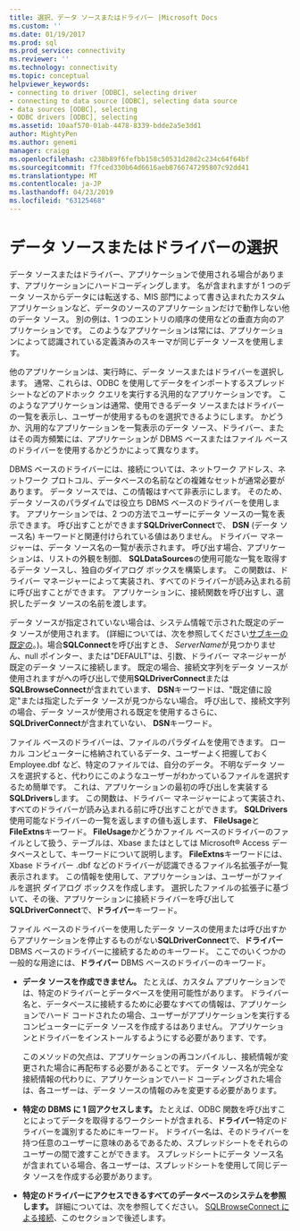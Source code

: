 ```yaml
---
title: 選択、データ ソースまたはドライバー |Microsoft Docs
ms.custom: ''
ms.date: 01/19/2017
ms.prod: sql
ms.prod_service: connectivity
ms.reviewer: ''
ms.technology: connectivity
ms.topic: conceptual
helpviewer_keywords:
- connecting to driver [ODBC], selecting driver
- connecting to data source [ODBC], selecting data source
- data sources [ODBC], selecting
- ODBC drivers [ODBC], selecting
ms.assetid: 10aaf570-01ab-4478-8339-bdde2a5e3dd1
author: MightyPen
ms.author: genemi
manager: craigg
ms.openlocfilehash: c238b89f6fefbb158c50531d28d2c234c64f64bf
ms.sourcegitcommit: f7fced330b64d6616aeb8766747295807c92dd41
ms.translationtype: MT
ms.contentlocale: ja-JP
ms.lasthandoff: 04/23/2019
ms.locfileid: "63125468"
---
```

# <a name="choosing-a-data-source-or-driver"></a>データ ソースまたはドライバーの選択
データ ソースまたはドライバー、アプリケーションで使用される場合があります、アプリケーションにハードコーディングします。 名が含まれますが 1 つのデータ ソースからデータには転送する、MIS 部門によって書き込まれたカスタム アプリケーションなど、データのソースのアプリケーションだけで動作しない他のデータ ソース。 別の例は、1 つのエントリの順序の使用などの垂直方向のアプリケーションです。 このようなアプリケーションは常には、アプリケーションによって認識されている定義済みのスキーマが同じデータ ソースを使用します。  
  
 他のアプリケーションは、実行時に、データ ソースまたはドライバーを選択します。 通常、これらは、ODBC を使用してデータをインポートするスプレッドシートなどのアドホック クエリを実行する汎用的なアプリケーションです。 このようなアプリケーションは通常、使用できるデータ ソースまたはドライバーの一覧を表示し、ユーザーが使用するものを選択できるようにします。 かどうか、汎用的なアプリケーションを一覧表示のデータ ソース、ドライバー、またはその両方頻繁には、アプリケーションが DBMS ベースまたはファイル ベースのドライバーを使用するかどうかによって異なります。  
  
 DBMS ベースのドライバーには、接続については、ネットワーク アドレス、ネットワーク プロトコル、データベースの名前などの複雑なセットが通常必要があります。 データ ソースでは、この情報はすべて非表示にします。 そのため、データ ソースのパラダイムでは役立ち DBMS ベースのドライバーを使用します。 アプリケーションでは、2 つの方法でユーザーにデータ ソースの一覧を表示できます。 呼び出すことができます**SQLDriverConnect**で、 **DSN** (データ ソース名) キーワードと関連付けられている値はありません。 ドライバー マネージャーは、データ ソース名の一覧が表示されます。 呼び出す場合、アプリケーションは、リストの外観を制御、 **SQLDataSources**の使用可能な一覧を取得するデータ ソースし、独自のダイアログ ボックスを構築します。 この関数は、ドライバー マネージャーによって実装され、すべてのドライバーが読み込まれる前に呼び出すことができます。 アプリケーションに、接続関数を呼び出すし、選択したデータ ソースの名前を渡します。  
  
 データ ソースが指定されていない場合は、システム情報で示された既定のデータ ソースが使用されます。 (詳細については、次を参照してください[サブキーの既定の](../../../odbc/reference/install/default-subkey.md)。)。場合**SQLConnect**を呼び出すとき、 *ServerName*が見つかりません、null ポインター、または"DEFAULT"は、引数、ドライバー マネージャーが既定のデータ ソースに接続します。 既定の場合、接続文字列をデータ ソースが使用されますがへの呼び出しで使用**SQLDriverConnect**または**SQLBrowseConnect**が含まれています、 **DSN**キーワードは、"既定値に設定"または指定したデータ ソースが見つからない場合。 呼び出しで、接続文字列の場合、データ ソースが使用される既定を使用するさらに、 **SQLDriverConnect**が含まれていない、 **DSN**キーワード。  
  
 ファイル ベースのドライバーは、ファイルのパラダイムを使用できます。 ローカル コンピューターに格納されているデータ、ユーザーよく把握しておく Employee.dbf など、特定のファイルでは、自分のデータ。 不明なデータ ソースを選択すると、代わりにこのようなユーザーがわかっているファイルを選択するため簡単です。 これは、アプリケーションの最初の呼び出しを実装する**SQLDrivers**します。 この関数は、ドライバー マネージャーによって実装され、すべてのドライバーが読み込まれる前に呼び出すことができます。 **SQLDrivers**使用可能なドライバーの一覧を返しますの値も返します、 **FileUsage**と**FileExtns**キーワード。 **FileUsage**かどうかファイル ベースのドライバーのファイルとして扱う、テーブルは、Xbase またはとしては Microsoft® Access データベースとして、キーワードについて説明します。 **FileExtns**キーワードには、Xbase ドライバー .dbf などのドライバーが認識できるファイル名拡張子が一覧表示されます。 この情報を使用して、アプリケーションは、ユーザーがファイルを選択 ダイアログ ボックスを作成します。 選択したファイルの拡張子に基づいて、その後、アプリケーションに接続ドライバーを呼び出して**SQLDriverConnect**で、**ドライバー**キーワード。  
  
 ファイル ベースのドライバーを使用したデータ ソースの使用または呼び出すからアプリケーションを停止するものがない**SQLDriverConnect**で、**ドライバー** DBMS ベースのドライバーに接続するためのキーワード。 ここでのいくつかの一般的な用途には、**ドライバー** DBMS ベースのドライバーのキーワード。  
  
-   **データ ソースを作成できません。** たとえば、カスタム アプリケーションでは、特定のドライバーとデータベースを使用可能性があります。 ドライバー名と、データベースに接続するために必要なすべての情報は、アプリケーションでハード コードされたの場合、ユーザーがアプリケーションを実行するコンピューターにデータ ソースを作成するはありません。 アプリケーションとドライバーをインストールするようにする必要があります、です。  
  
     このメソッドの欠点は、アプリケーションの再コンパイルし、接続情報が変更された場合に再配布する必要があることです。 データ ソース名が完全な接続情報の代わりに、アプリケーションでハード コーディングされた場合は、各ユーザーは、データ ソースの情報のみを変更する必要があります。  
  
-   **特定の DBMS に 1 回アクセスします。** たとえば、ODBC 関数を呼び出すことによってデータを取得するワークシートが含まれる、**ドライバー**特定のドライバーを識別するためにキーワード。 ドライバー名は、そのドライバーを持つ任意のユーザーに意味のあるであるため、スプレッドシートをそれらのユーザーの間で渡すことができます。 スプレッドシートにデータ ソース名が含まれている場合、各ユーザーは、スプレッドシートを使用して同じデータ ソースを作成する必要があります。  
  
-   **特定のドライバーにアクセスできるすべてのデータベースのシステムを参照します。** 詳細については、次を参照してください。 [SQLBrowseConnect による接続](../../../odbc/reference/develop-app/connecting-with-sqlbrowseconnect.md)、このセクションで後述します。

